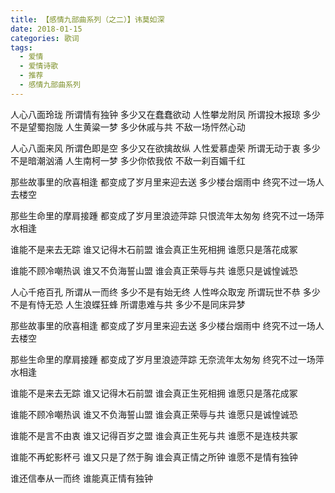 ```yaml
---
title: 【感情九部曲系列（之二）】讳莫如深
date: 2018-01-15
categories: 歌词
tags:
  - 爱情
  - 爱情诗歌
  - 推荐
  - 感情九部曲系列
---
```


人心八面玲珑
所谓情有独钟
多少又在蠢蠢欲动
人性攀龙附凤
所谓投木报琼
多少不是望蜀抱陇
人生黄粱一梦
多少休戚与共
不敌一场怦然心动
<!--more-->
人心八面来风
所谓色即是空
多少又在欲擒故纵
人性爱慕虚荣
所谓无动于衷
多少不是暗潮汹涌
人生南柯一梦
多少你侬我侬
不敌一刹百媚千红

那些故事里的欣喜相逢
都变成了岁月里来迎去送
多少楼台烟雨中
终究不过一场人去楼空

那些生命里的摩肩接踵
都变成了岁月里浪迹萍踪
只恨流年太匆匆
终究不过一场萍水相逢

谁能不是来去无踪
谁又记得木石前盟
谁会真正生死相拥
谁愿只是落花成冢

谁能不顾冷嘲热讽
谁又不负海誓山盟
谁会真正荣辱与共
谁愿只是诚惶诚恐


人心千疮百孔
所谓从一而终
多少不是有始无终
人性哗众取宠
所谓玩世不恭
多少不是有恃无恐
人生浪蝶狂蜂
所谓患难与共
多少不是同床异梦

那些故事里的欣喜相逢
都变成了岁月里来迎去送
多少楼台烟雨中
终究不过一场人去楼空

那些生命里的摩肩接踵
都变成了岁月里浪迹萍踪
无奈流年太匆匆
终究不过一场萍水相逢

谁能不是来去无踪
谁又记得木石前盟
谁会真正生死相拥
谁愿只是落花成冢

谁能不顾冷嘲热讽
谁又不负海誓山盟
谁会真正荣辱与共
谁愿只是诚惶诚恐

谁能不是言不由衷
谁又记得百岁之盟
谁会真正生死与共
谁愿不是连枝共冢

谁能不再蛇影杯弓
谁又只是了然于胸
谁会真正情之所钟
谁愿不是情有独钟

谁还信奉从一而终
谁能真正情有独钟